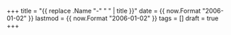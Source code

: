 +++
title = "{{ replace .Name "-" " " | title }}"
date = {{ now.Format "2006-01-02" }}
lastmod = {{ now.Format "2006-01-02" }}
tags = []
draft = true
+++
